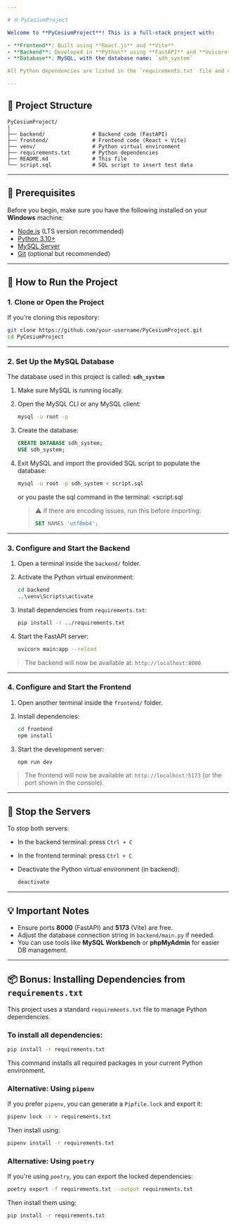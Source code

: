 ```yaml
---

# 🌐 PyCesiumProject

Welcome to **PyCesiumProject**! This is a full-stack project with:

- **Frontend**: Built using **React.js** and **Vite**
- **Backend**: Developed in **Python** using **FastAPI** and **Uvicorn**
- **Database**: MySQL, with the database name: `sdh_system`

All Python dependencies are listed in the `requirements.txt` file and can be installed easily.

---
```


## 📁 Project Structure

```
PyCesiumProject/
│
├── backend/               # Backend code (FastAPI)
├── frontend/              # Frontend code (React + Vite)
├── venv/                  # Python virtual environment
├── requirements.txt       # Python dependencies
├── README.md              # This file
└── script.sql             # SQL script to insert test data
```

---

## 🧰 Prerequisites

Before you begin, make sure you have the following installed on your **Windows** machine:

- [Node.js](https://nodejs.org/) (LTS version recommended)
- [Python 3.10+](https://www.python.org/downloads/)
- [MySQL Server](https://dev.mysql.com/downloads/mysql/)
- [Git](https://git-scm.com/) (optional but recommended)

---

## 🚀 How to Run the Project

### 1. Clone or Open the Project

If you're cloning this repository:

```bash
git clone https://github.com/your-username/PyCesiumProject.git
cd PyCesiumProject
```

---

### 2. Set Up the MySQL Database

The database used in this project is called: **`sdh_system`**

1. Make sure MySQL is running locally.
2. Open the MySQL CLI or any MySQL client:

   ```bash
   mysql -u root -p
   ```

3. Create the database:

   ```sql
   CREATE DATABASE sdh_system;
   USE sdh_system;
   ```

4. Exit MySQL and import the provided SQL script to populate the database:

   ```bash
   mysql -u root -p sdh_system < script.sql
   ```

   or you paste the sql command in the terminal:
   <script.sql

   > ⚠️ If there are encoding issues, run this before importing:
   >
   > ```sql
   > SET NAMES 'utf8mb4';
   > ```

---

### 3. Configure and Start the Backend

1. Open a terminal inside the `backend/` folder.

2. Activate the Python virtual environment:

   ```bash
   cd backend
   ..\venv\Scripts\activate
   ```

3. Install dependencies from `requirements.txt`:

   ```bash
   pip install -r ../requirements.txt
   ```

4. Start the FastAPI server:

   ```bash
   uvicorn main:app --reload
   ```

> The backend will now be available at: `http://localhost:8000`

---

### 4. Configure and Start the Frontend

1. Open another terminal inside the `frontend/` folder.

2. Install dependencies:

   ```bash
   cd frontend
   npm install
   ```

3. Start the development server:

   ```bash
   npm run dev
   ```

> The frontend will now be available at: `http://localhost:5173` (or the port shown in the console).

---

## 🛑 Stop the Servers

To stop both servers:

- In the backend terminal: press `Ctrl + C`
- In the frontend terminal: press `Ctrl + C`
- Deactivate the Python virtual environment (in backend):

  ```bash
  deactivate
  ```

---

## 💡 Important Notes

- Ensure ports **8000** (FastAPI) and **5173** (Vite) are free.
- Adjust the database connection string in `backend/main.py` if needed.
- You can use tools like **MySQL Workbench** or **phpMyAdmin** for easier DB management.

---

## 📦 Bonus: Installing Dependencies from `requirements.txt`

This project uses a standard `requirements.txt` file to manage Python dependencies.

### To install all dependencies:

```bash
pip install -r requirements.txt
```

This command installs all required packages in your current Python environment.

### Alternative: Using `pipenv`

If you prefer `pipenv`, you can generate a `Pipfile.lock` and export it:

```bash
pipenv lock -r > requirements.txt
```

Then install using:

```bash
pipenv install -r requirements.txt
```

### Alternative: Using `poetry`

If you're using `poetry`, you can export the locked dependencies:

```bash
poetry export -f requirements.txt --output requirements.txt
```

Then install them using:

```bash
pip install -r requirements.txt
```
